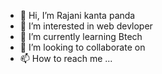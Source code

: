 - 👋 Hi, I’m Rajani kanta panda
- 👀 I’m interested in web devloper
- 🌱 I’m currently learning Btech
- 💞️ I’m looking to collaborate on 
- 📫 How to reach me ...

<!---
Rajaniofficial07/Rajaniofficial07 is a ✨ special ✨ repository because its `README.md` (this file) appears on your GitHub profile.
You can click the Preview link to take a look at your changes.
--->
